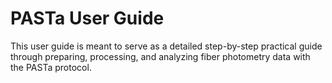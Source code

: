 # PASTa User Guide
This user guide is meant to serve as a detailed step-by-step practical guide through preparing, processing, and analyzing fiber photometry data with the PASTa protocol. 